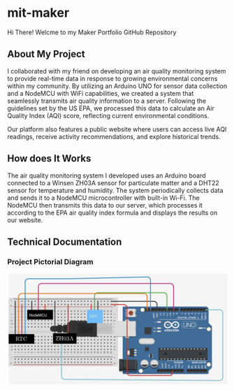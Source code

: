# mit-maker
Hi There! Welcme to my Maker Portfolio GitHub Repository

## About My Project
I collaborated with my friend on developing an air quality monitoring system to provide real-time data in response to growing environmental concerns within my community. By utilizing an Arduino UNO for sensor data collection and a NodeMCU with WiFi capabilities, we created a system that seamlessly transmits air quality information to a server. Following the guidelines set by the US EPA, we processed this data to calculate an Air Quality Index (AQI) score, reflecting current environmental conditions.

Our platform also features a public website where users can access live AQI readings, receive activity recommendations, and explore historical trends.

## How does It Works
The air quality monitoring system I developed uses an Arduino board connected to a Winsen ZH03A sensor for particulate matter and a DHT22 sensor for temperature and humidity. The system periodically collects data and sends it to a NodeMCU microcontroller with built-in Wi-Fi. The NodeMCU then transmits this data to our server, which processes it according to the EPA air quality index formula and displays the results on our website.

## Technical Documentation
### Project Pictorial Diagram
![Project Pictorial Diagram](/images-doc/pictorial.jpeg)
